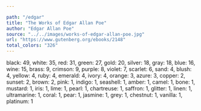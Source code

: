 ```yaml
---

path: "/edgar"
title: "The Works of Edgar Allan Poe"
author: "Edgar Allan Poe"
source: "../../images/works-of-edgar-allan-poe.jpg"
url: "https://www.gutenberg.org/ebooks/2148"
total_colors: "326"
---
```

black: 49, white: 35, red: 31, green: 27, gold: 20, silver: 18, gray: 18, blue: 16, wine: 15, brass: 9, crimson: 9, purple: 8, violet: 7, scarlet: 6, sand: 4, blush: 4, yellow: 4, ruby: 4, emerald: 4, ivory: 4, orange: 3, azure: 3, copper: 2, sunset: 2, brown: 2, pink: 1, indigo: 1, seashell: 1, amber: 1, camel: 1, bone: 1, mustard: 1, iris: 1, lime: 1, pearl: 1, chartreuse: 1, saffron: 1, glitter: 1, linen: 1, ultramarine: 1, coral: 1, pear: 1, jasmine: 1, grey: 1, chestnut: 1, vanilla: 1, platinum: 1

